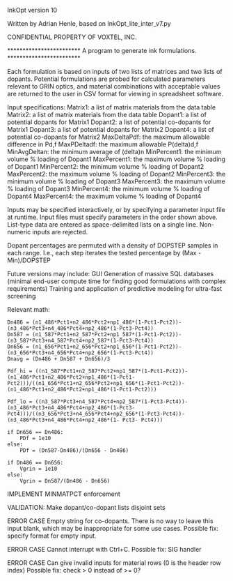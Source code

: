 InkOpt version 10

Written by Adrian Henle, based on InkOpt_lite_inter_v7.py

CONFIDENTIAL PROPERTY OF VOXTEL, INC.

************************ A program to generate ink formulations. ************************

Each formulation is based on inputs of two lists of matrices and two lists of dopants.  Potential
formulations are probed for calculated parameters relevant to GRIN optics, and material
combinations with acceptable values are returned to the user in CSV format for viewing in
spreadsheet software.

Input specifications:
	Matrix1:		a list of matrix materials from the data table
	Matrix2:		a list of matrix materials from the data table
	Dopant1:		a list of potential dopants for Matrix1
	Dopant2:		a list of potential co-dopants for Matrix1
	Dopant3:		a list of potential dopants for Matrix2
	Dopant4:		a list of potential co-dopants for Matrix2
	MaxDeltaPdf:	the maximum allowable difference in Pd,f
	MaxPDeltadf:	the maximum allowable P(delta)d,f
	MinAvgDeltan:	the minimum average of (delta)n
	MinPercent1:	the minimum volume % loading of Dopant1
	MaxPercent1:	the maximum volume % loading of Dopant1
	MinPercent2:	the minimum volume % loading of Dopant2
	MaxPercent2:	the maximum volume % loading of Dopant2
	MinPercent3:	the minimum volume % loading of Dopant3
	MaxPercent3:	the maximum volume % loading of Dopant3
	MinPercent4:	the minimum volume % loading of Dopant4
	MaxPercent4:	the maximum volume % loading of Dopant4
	
Inputs may be specified interactively, or by specifying a parameter input file at runtime.
Input files must specify parameters in the order shown above. List-type data are entered
as space-delimited lists on a single line.  Non-numeric inputs are rejected.
	
Dopant percentages are permuted with a density of DOPSTEP samples in each range.  I.e., each step
iterates the tested percentage by (Max - Min)/DOPSTEP

Future versions may include:
	GUI
	Generation of massive SQL databases (minimal end-user compute time for finding
		good formulations with complex requirements)
	Training and application of predictive modeling for ultra-fast screening



	
Relevant math:	
	
	Dn486 = (n1_486*Pct1+n2_486*Pct2+np1_486*(1-Pct1-Pct2))-(n3_486*Pct3+n4_486*Pct4+np2_486*(1-Pct3-Pct4))
	Dn587 = (n1_587*Pct1+n2_587*Pct2+np1_587*(1-Pct1-Pct2))-(n3_587*Pct3+n4_587*Pct4+np2_587*(1-Pct3-Pct4))                                 
	Dn656 = (n1_656*Pct1+n2_656*Pct2+np1_656*(1-Pct1-Pct2))-(n3_656*Pct3+n4_656*Pct4+np2_656*(1-Pct3-Pct4))
	Dnavg = (Dn486 + Dn587 + Dn656)/3

	Pdf_hi = ((n1_587*Pct1+n2_587*Pct2+np1_587*(1-Pct1-Pct2))-(n1_486*Pct1+n2_486*Pct2+np1_486*(1-Pct1-Pct2)))/((n1_656*Pct1+n2_656*Pct2+np1_656*(1-Pct1-Pct2))-(n1_486*Pct1+n2_486*Pct2+np1_486*(1-Pct1-Pct2)))

	Pdf_lo = ((n3_587*Pct3+n4_587*Pct4+np2_587*(1-Pct3-Pct4))-(n3_486*Pct3+n4_486*Pct4+np2_486*(1-Pct3-Pct4)))/((n3_656*Pct3+n4_656*Pct4+np2_656*(1-Pct3-Pct4))-(n3_486*Pct3+n4_486*Pct4+np2_486*(1- Pct3- Pct4)))                                  

	if Dn656 == Dn486:
		PDf = 1e10
	else:
		PDf = (Dn587-Dn486)/(Dn656 - Dn486)
	
	if Dn486 == Dn656:
		Vgrin = 1e10
	else: 
		Vgrin = Dn587/(Dn486 - Dn656)






IMPLEMENT
	MINMATPCT enforcement




VALIDATION:
	Make dopant/co-dopant lists disjoint sets
	
	
	
ERROR CASE
	Empty string for co-dopants.  There is no way to leave this input blank, which may be
	inappropriate for some use cases.
	Possible fix: specify format for empty input.
	
ERROR CASE
	Cannot interrupt with Ctrl+C.
	Possible fix: SIG handler
	
ERROR CASE
	Can give invalid inputs for material rows (0 is the header row index)
	Possible fix: check > 0 instead of >= 0?